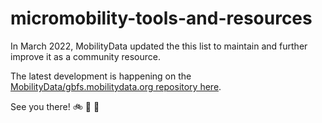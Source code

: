 # micromobility-tools-and-resources

In March 2022, MobilityData updated the this list to maintain and further improve it as a community resource. 

The latest development is happening on the [MobilityData/gbfs.mobilitydata.org repository here](https://github.com/MobilityData/gbfs.mobilitydata.org/blob/master/docs/toolbox/resources.md).

See you there! 🚲 🛵 🛴

